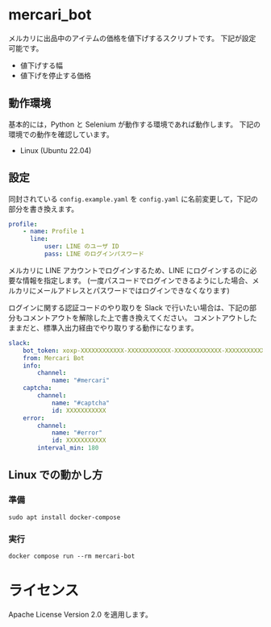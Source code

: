 # mercari_bot

メルカリに出品中のアイテムの価格を値下げするスクリプトです。
下記が設定可能です。

-   値下げする幅
-   値下げを停止する価格


## 動作環境

基本的には，Python と Selenium が動作する環境であれば動作します。
下記の環境での動作を確認しています。

- Linux (Ubuntu 22.04)

## 設定

同封されている `config.example.yaml` を `config.yaml` に名前変更して，下記の部分を書き換えます。

```yaml:config.yaml
profile:
    - name: Profile 1
      line:
          user: LINE のユーザ ID
          pass: LINE のログインパスワード
```

メルカリに LINE アカウントでログインするため、LINE にログインするのに必要な情報を指定します。
(一度パスコードでログインできるようにした場合、メルカリにメールアドレスとパスワードではログインできなくなります)

ログインに関する認証コードのやり取りを Slack で行いたい場合は、下記の部分もコメントアウトを解除した上で書き換えてください。
コメントアウトしたままだと、標準入出力経由でやり取りする動作になります。

```yaml:config.yaml
slack:
    bot_token: xoxp-XXXXXXXXXXXX-XXXXXXXXXXXX-XXXXXXXXXXXXX-XXXXXXXXXXXXXXXXXXXXXXXXXXXXXXXX
    from: Mercari Bot
    info:
        channel:
            name: "#mercari"
    captcha:
        channel:
            name: "#captcha"
            id: XXXXXXXXXXX
    error:
        channel:
            name: "#error"
            id: XXXXXXXXXXX
        interval_min: 180
```

## Linux での動かし方

### 準備

```bash:bash
sudo apt install docker-compose
```

### 実行

```bash:bash
docker compose run --rm mercari-bot
```

# ライセンス

Apache License Version 2.0 を適用します。
